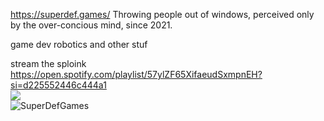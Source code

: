 https://superdef.games/
Throwing people out of windows, perceived only by the over-concious mind, since 2021.

game dev robotics and other stuf

stream the sploink https://open.spotify.com/playlist/57ylZF65XifaeudSxmpnEH?si=d225552446c444a1
<br>
<img src="http://estruyf-github.azurewebsites.net/api/VisitorHit?user=superliminal-defenestration&repo=madushadhanushka&countColorcountColor&countColor=%237B1E7B"/>
<br>
<img src="https://img.shields.io/twitter/follow/SuperDefGames?logo=twitter&style=for-the-badge" alt="SuperDefGames" />
